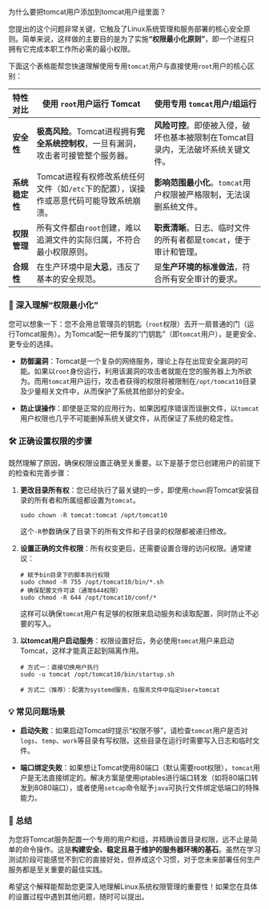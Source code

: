 为什么要把tomcat用户添加到tomcat用户组里面？

您提出的这个问题非常关键，它触及了Linux系统管理和服务部署的核心安全原则。简单来说，这样做的主要目的是为了实施 ​**​“权限最小化原则”​**​，即一个进程只拥有它完成本职工作所必需的最小权限。

下面这个表格能帮您快速理解使用专用`tomcat`用户与直接使用`root`用户的核心区别：

|特性对比|使用 `root`用户运行 Tomcat|使用专用 `tomcat`用户/组运行|
|---|---|---|
|​**​安全性​**​|​**​极高风险​**​。Tomcat进程拥有​**​完全系统控制权​**​，一旦有漏洞，攻击者可接管整个服务器。|​**​风险可控​**​。即使被入侵，破坏也基本被限制在Tomcat目录内，无法破坏系统关键文件。|
|​**​系统稳定性​**​|Tomcat进程有权修改系统任何文件（如`/etc`下的配置），误操作或恶意代码可能导致系统崩溃。|​**​影响范围最小化​**​。`tomcat`用户权限被严格限制，无法误删系统文件。|
|​**​权限管理​**​|所有文件都由`root`创建，难以追溯文件的实际归属，不符合最小权限原则。|​**​职责清晰​**​。日志、临时文件的所有者都是`tomcat`，便于审计和管理。|
|​**​合规性​**​|在生产环境中是​**​大忌​**​，违反了基本的安全规范。|是​**​生产环境的标准做法​**​，符合所有安全审计的要求。|

### 🔐 深入理解“权限最小化”

您可以想象一下：您不会用总管理员的钥匙（`root`权限）去开一扇普通的门（运行Tomcat服务）。为Tomcat配一把专属的“门钥匙”（即`tomcat`用户），是更安全、更专业的选择。

- ​**​防御漏洞​**​：Tomcat是一个复杂的网络服务，理论上存在出现安全漏洞的可能。如果以`root`身份运行，利用该漏洞的攻击者就能在您的服务器上为所欲为。而用`tomcat`用户运行，攻击者获得的权限将被限制在`/opt/tomcat10`目录及少量相关文件中，从而保护了系统其他部分的安全。
    
- ​**​防止误操作​**​：即使是正常的应用行为，如果因程序错误而误删文件，以`tomcat`用户权限也几乎不可能删掉系统关键文件，从而保证了系统的稳定性。
    

### 🛠️ 正确设置权限的步骤

既然理解了原因，确保权限设置正确至关重要。以下是基于您已创建用户的前提下的检查和完善步骤：

1. ​**​更改目录所有权​**​：您已经执行了最关键的一步，即使用`chown`将Tomcat安装目录的所有者和所属组都设置为`tomcat`。
    
    ```
    sudo chown -R tomcat:tomcat /opt/tomcat10
    ```
    
    这个`-R`参数确保了目录下的所有文件和子目录的权限都被递归修改。
    
2. ​**​设置正确的文件权限​**​：所有权变更后，还需要设置合理的访问权限。通常建议：
    
    ```
    # 赋予bin目录下的脚本执行权限
    sudo chmod -R 755 /opt/tomcat10/bin/*.sh
    # 确保配置文件可读（通常644权限）
    sudo chmod -R 644 /opt/tomcat10/conf/*
    ```
    
    这样可以确保`tomcat`用户有足够的权限来启动服务和读取配置，同时防止不必要的写入。
    
3. ​**​以tomcat用户启动服务​**​：权限设置好后，务必使用`tomcat`用户来启动Tomcat，这样才能真正起到隔离作用。
    
    ```
    # 方式一：直接切换用户执行
    sudo -u tomcat /opt/tomcat10/bin/startup.sh
    
    # 方式二（推荐）：配置为systemd服务，在服务文件中指定User=tomcat
    ```
    

### 💡 常见问题场景

- ​**​启动失败​**​：如果启动Tomcat时提示“权限不够”，请检查`tomcat`用户是否对`logs`、`temp`、`work`等目录有写权限。这些目录在运行时需要写入日志和临时文件。
    
- ​**​端口绑定失败​**​：如果想让Tomcat使用80端口（默认需要root权限），`tomcat`用户是无法直接绑定的。解决方案是使用iptables进行端口转发（如将80端口转发到8080端口），或者使用`setcap`命令赋予`java`可执行文件绑定低端口的特殊能力。
    

### 💎 总结

为您将Tomcat服务配置一个专用的用户和组，并精确设置目录权限，远不止是简单的命令操作。这是​**​构建安全、稳定且易于维护的服务器环境的基石​**​。虽然在学习测试阶段可能感觉不到它的直接好处，但养成这个习惯，对于您未来部署任何生产服务都是至关重要的最佳实践。

希望这个解释能帮助您更深入地理解Linux系统权限管理的重要性！如果您在具体的设置过程中遇到其他问题，随时可以提出。